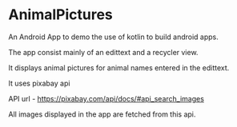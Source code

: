 # AnimalPictures
An Android App to demo the use of kotlin to build android apps.


The app consist mainly of an edittext and a recycler view.

It displays animal pictures for animal names entered in the edittext.

It uses pixabay api 

API url - https://pixabay.com/api/docs/#api_search_images

All images displayed in the app are fetched from this api.
